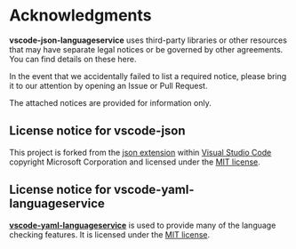 # Acknowledgments

**vscode-json-languageservice** uses third-party libraries or other resources that may have separate legal notices or be governed by other agreements.  You can find details on these here.

In the event that we accidentally failed to list a required notice, please bring it to our attention by opening an Issue or Pull Request.

The attached notices are provided for information only.

## License notice for vscode-json
This project is forked from the [json extension](https://github.com/Microsoft/vscode/tree/master/extensions/json) within [Visual Studio Code](https://github.com/Microsoft/vscode/) copyright Microsoft Corporation and licensed under the [MIT license](https://github.com/Microsoft/vscode-json-languageservice/blob/master/LICENSE.md).

## License notice for vscode-yaml-languageservice
[**vscode-yaml-languageservice**](https://github.com/adamvoss/vscode-yaml-languageservice) is used to provide many of the language checking features.  It is licensed under the [MIT license](https://github.com/adamvoss/vscode-yaml-languageservice).